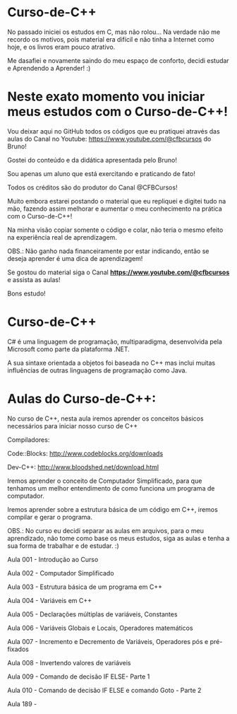 # Curso-de-C++
No passado iniciei os estudos em C, mas não rolou... Na verdade não me recordo os motivos, pois material era difícil e não tinha a Internet como hoje, e os livros eram pouco atrativo.

Me dasafiei e novamente saindo do meu espaço de conforto, decidi estudar e Aprendendo a Aprender! :)

# Neste exato momento vou iniciar meus estudos com o Curso-de-C++!
Vou deixar aqui no GitHub todos os códigos que eu pratiquei através das aulas do Canal no Youtube: https://www.youtube.com/@cfbcursos do Bruno!

Gostei do conteúdo e da didática apresentada pelo Bruno!

Sou apenas um aluno que está exercitando e praticando de fato!

Todos os créditos são do produtor do Canal @CFBCursos!

Muito embora estarei postando o material que eu repliquei e digitei tudo na mão, fazendo assim melhorar e aumentar o meu conhecimento na prática com o Curso-de-C++!

Na minha visão copiar somente o código e colar, não teria o mesmo efeito na experiência real de aprendizagem.

OBS.: Não ganho nada financeiramente por estar indicando, então se deseja aprender é uma dica de aprendizagem!

Se gostou do material siga o Canal **https://www.youtube.com/@cfbcursos** e assista as aulas!

Bons estudo!

# Curso-de-C++
C# é uma linguagem de programação, multiparadigma, desenvolvida pela Microsoft como parte da plataforma .NET.

A sua sintaxe orientada a objetos foi baseada no C++ mas inclui muitas influências de outras linguagens de programação como Java.

# Aulas do Curso-de-C++:
No curso de C++, nesta aula iremos aprender os conceitos básicos necessários para iniciar nosso curso de C++

Compiladores:

Code::Blocks: http://www.codeblocks.org/downloads

Dev-C++: http://www.bloodshed.net/download.html

Iremos aprender o conceito de Computador Simplificado, para que tenhamos um melhor entendimento de como funciona um programa de computador.

Iremos aprender sobre a estrutura básica de um código em C++, iremos compilar e gerar o programa.

OBS.: No curso eu decidi separar as aulas em arquivos, para o meu aprendizado, não tome como base os meus estudos, siga as aulas e tenha a sua forma de trabalhar e de estudar. :)

Aula 001 - Introdução ao Curso

Aula 002 - Computador Simplificado

Aula 003 - Estrutura básica de um programa em C++

Aula 004 - Variáveis em C++

Aula 005 - Declarações múltiplas de variáveis, Constantes

Aula 006 - Variáveis Globais e Locais, Operadores matemáticos

Aula 007 - Incremento e Decremento de Variáveis, Operadores pós e pré-fixados

Aula 008 - Invertendo valores de variáveis

Aula 009 - Comando de decisão IF ELSE- Parte 1

Aula 010 - Comando de decisão IF ELSE e comando Goto - Parte 2



Aula 189 - 